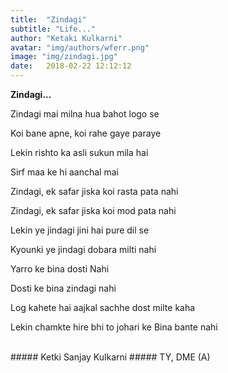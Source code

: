 ```yaml
---
title:  "Zindagi"
subtitle: "Life..."
author: "Ketaki Kulkarni"
avatar: "img/authors/wferr.png"
image: "img/zindagi.jpg"
date:   2018-02-22 12:12:12
---
```


**Zindagi...**

Zindagi mai milna hua bahot logo se

Koi bane apne, koi rahe gaye paraye

Lekin rishto ka asli sukun mila hai

Sirf maa ke hi aanchal mai



Zindagi, ek safar jiska koi rasta pata nahi

Zindagi, ek safar jiska koi mod pata nahi

Lekin ye jindagi jini hai pure dil se

Kyounki ye jindagi dobara milti nahi



Yarro ke bina dosti Nahi 

Dosti ke bina zindagi nahi

Log kahete hai aajkal sachhe dost milte kaha

Lekin chamkte hire bhi to johari ke Bina bante nahi

<br>
##### Ketki Sanjay Kulkarni
##### TY, DME (A) 